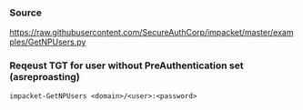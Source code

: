 ### Source
https://raw.githubusercontent.com/SecureAuthCorp/impacket/master/examples/GetNPUsers.py  

### Reqeust TGT for user without PreAuthentication set (asreproasting)
```
impacket-GetNPUsers <domain>/<user>:<password>
```

